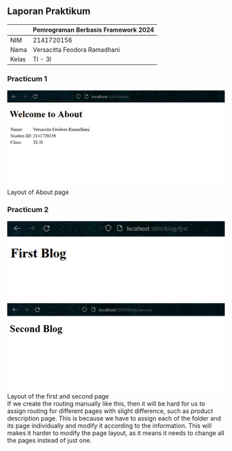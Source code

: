 ## Laporan Praktikum

|  | Pemrograman Berbasis Framework 2024 |
|--|--|
| NIM |  2141720156|
| Nama |  Versacitta Feodora Ramadhani |
| Kelas | TI - 3I |

### Practicum 1
![Screenshot](README-pic/1a.png)<br/>
Layout of About page
<br/>

### Practicum 2
![Screenshot](README-pic/2a.png)<br/>
![Screenshot](README-pic/2b.png)<br/>
Layout of the first and second page
<br/>
If we create the routing manually like this, then it will be hard for us to assign routing for different pages with slight difference, such as product description page. This is because we have to assign each of the folder and its page individually and modify it according to the information. This will makes it harder to modify the page layout, as it means it needs to change all the pages instead of just one.